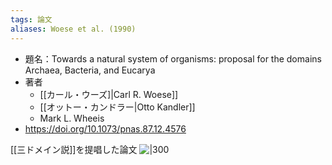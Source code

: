 ```yaml
---
tags: 論文
aliases: Woese et al. (1990)
---
```


- 題名：Towards a natural system of organisms: proposal for the domains Archaea, Bacteria, and Eucarya
- 著者
    - [[カール・ウーズ]|Carl R. Woese]]
    - [[オットー・カンドラー|Otto Kandler]]
    - Mark L. Wheeis
- https://doi.org/10.1073/pnas.87.12.4576


[[三ドメイン説]]を提唱した論文
![|300](https://scrapbox.io/files/61da436aa453b5001dd21595.png)
